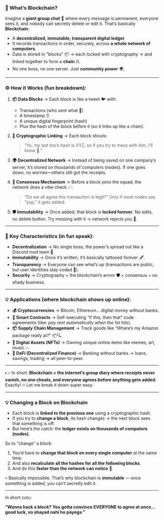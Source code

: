 

### 🧐 What’s Blockchain?

Imagine a **giant group chat** 📱 where every message is permanent, everyone sees it, and nobody can secretly delete or edit it.
That’s basically **Blockchain**:

* A **decentralized, immutable, transparent digital ledger**
* It records transactions in order, securely, across **a whole network of computers**.
* Data is stored in “blocks” 📦 → each locked with cryptography → and linked together to form a **chain** ⛓️.
* No one boss, no one server. Just **community power** 🌍.

---

### ⚙️ How it Works (fun breakdown):

1. **📦 Data Blocks** → Each block is like a tweet 🐦 with:

   * Transactions (who sent what 💸)
   * A timestamp ⏰
   * A unique digital fingerprint (hash)
   * Plus the hash of the block before it (so it links up like a chain).

2. **🔗 Cryptographic Linking** → Each block shouts:

   > “Yo, my last bro’s hash is XYZ, so if you try to mess with him, I’ll know 👀.”

3. **🌍 Decentralized Network** → Instead of being saved on one company’s server, it’s stored on thousands of computers (nodes). If one goes down, no worries—others still got the receipts.

4. **🤝 Consensus Mechanism** → Before a block joins the squad, the network does a vibe check ✅:

   > “Do we all agree this transaction is legit?”
   > Only if most nodes say “yup,” it gets added.

5. **🛡️ Immutability** → Once added, that block is **locked forever**. No edits, no delete button. Try messing with it → network rejects you 🚫.

---

### 🌟 Key Characteristics (in fun speak):

* **Decentralization** → No single boss; the power’s spread out like a Discord mod team 💬.
* **Immutability** → Once it’s written, it’s basically tattooed forever 🖋️.
* **Transparency** → Everyone can see what’s up (transactions are public, but user identities stay coded 🔐).
* **Security** → Cryptography = the blockchain’s armor 🛡️ + consensus = no shady business.

---

### 💡 Applications (where blockchain shows up online):

* **💰 Cryptocurrencies** → Bitcoin, Ethereum… digital money without banks.
* **🤖 Smart Contracts** → Self-executing “if this, then that” code agreements (like: *pay rent automatically when the 1st hits*).
* **📦 Supply Chain Management** → Track goods like “Where’s my Amazon package really at?” 📦🔍.
* **🎨 Digital Assets (NFTs)** → Owning unique online items like memes, art, music 🎶.
* **💸 DeFi (Decentralized Finance)** → Banking without banks → loans, savings, trading → all peer-to-peer.

---

👉 In short:
**Blockchain = the internet’s group diary where receipts never vanish, no one cheats, and everyone agrees before anything gets added.**
Exactly! 🔥 Let me break it down super easy:

---

### 💡 Changing a Block on Blockchain

* Each block is **linked to the previous one** using a cryptographic hash.
* If you try to **change a block**, its hash changes → the next block sees that something is off.
* But here’s the catch: the **ledger exists on thousands of computers (nodes)**.

So to “change” a block:

1. You’d have to **change that block on every single computer** at the same time.
2. And also **recalculate all the hashes for all the following blocks**.
3. And do this **faster than the network can notice** 👀.

💀 Basically impossible. That’s why blockchain is **immutable** — once something is added, you can’t secretly edit it.

---

In short cutu:

 **“Wanna hack a block? You gotta convince EVERYONE to agree at once… good luck, vo shayad nahi ho payega ”**




